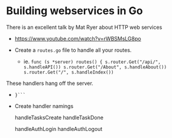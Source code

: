 # Building webservices in Go

There is an excellent talk by Mat Ryer about HTTP web services 
- https://www.youtube.com/watch?v=rWBSMsLG8po

- Create a `routes.go` file to handle all your routes.
   - ie. ```func (s *server) routes() {
           s.router.Get("/api/", s.handleAPI())
           s.router.Get("/About", s.handleAbout())
           s.router.Get("/", s.handleIndex())```

These handlers hang off the server.
   - ```func (s *sever) handleSomething() http.HanlerFunc {
     }```
     
- Create handler namings

  handleTasksCreate
  handleTaskDone

  handleAuthLogin
  handleAuthLogout


